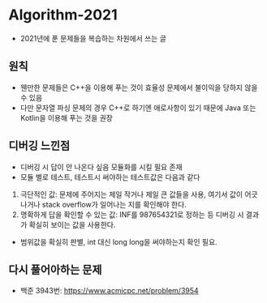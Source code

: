 # Algorithm-2021
- 2021년에 푼 문제들을 복습하는 차원에서 쓰는 글

## 원칙
- 웬만한 문제들은 C++을 이용해 푸는 것이 효율성 문제에서 불이익을 당하지 않을 수 있음
- 다만 문자열 파싱 문제의 경우 C++로 하기엔 애로사항이 있기 때문에 Java 또는 Kotlin을 이용해 푸는 것을 권장

## 디버깅 느낀점
- 디버깅 시 답이 안 나온다 싶음 모듈화를 시킬 필요 존재
- 모듈 별로 테스트, 테스트시 써야하는 테스트값은 다음과 같다
1. 극단적인 값: 문제에 주어지는 제일 작거나 제일 큰 값들을 사용, 여기서 값이 어긋나거나 stack overflow가 일어나는 지를 확인해야 한다.
2. 명확하게 답을 확인할 수 있는 값: INF를 987654321로 정하는 등 디버깅 시 결과가 확실히 보이는 값을 사용한다.
- 범위값을 확실히 판별, int 대신 long long을 써야하는지 확인 필요.

## 다시 풀어아하는 문제
- 백준 3943번: https://www.acmicpc.net/problem/3954
